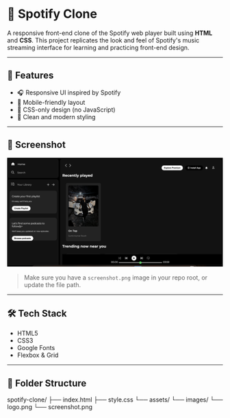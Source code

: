 # 🎵 Spotify Clone

A responsive front-end clone of the Spotify web player built using **HTML** and **CSS**. This project replicates the look and feel of Spotify's music streaming interface for learning and practicing front-end design.

---

## 🚀 Features

- 🎧 Responsive UI inspired by Spotify
- 📱 Mobile-friendly layout
- 💚 CSS-only design (no JavaScript)
- 🎨 Clean and modern styling

---

## 📸 Screenshot

![Spotify Clone Screenshot](spot.png)

> Make sure you have a `screenshot.png` image in your repo root, or update the file path.

---

## 🛠️ Tech Stack

- HTML5
- CSS3
- Google Fonts
- Flexbox & Grid

---

## 📂 Folder Structure
spotify-clone/
├── index.html
├── style.css
└── assets/
└── images/
└── logo.png
└── screenshot.png

